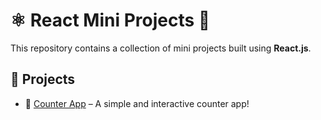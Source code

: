 # ⚛️ React Mini Projects 🚀

This repository contains a collection of mini projects built using **React.js**.

## 📂 Projects

- 🔢 [Counter App](https://ankora.onrender.com) – A simple and interactive counter app!  

